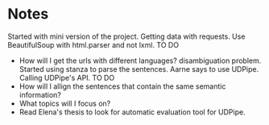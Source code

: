 # Notes
Started with mini version of the project. Getting data with requests. 
Use BeautifulSoup with html.parser and not lxml.
TO DO 
- How will I get the urls with different languages? disambiguation problem.
Started using stanza to parse the sentences. Aarne says to use UDPipe.
Calling UDPipe's API.
TO DO 
- How will I allign the sentences that contain the same semantic information?
- What topics will I focus on?
- Read Elena's thesis to look for automatic evaluation tool for UDPipe.
